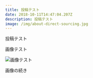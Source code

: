 ```yaml
---
title: 投稿テスト
date: 2018-10-11T14:47:04.207Z
description: 投稿テスト
image: /img/about-direct-sourcing.jpg
---
```

投稿テスト

画像テスト

![画像テスト](/img/about-single-origin.jpg)

画像の続き
